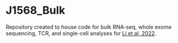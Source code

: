# J1568_Bulk
Repository created to house code for bulk RNA-seq, whole exome sequencing, TCR, and single-cell analyses for [Li et al, 2022](https://www.cell.com/cancer-cell/pdf/S1535-6108(22)00492-5.pdf). 
